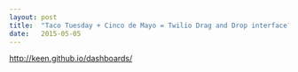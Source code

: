 ```yaml
---
layout: post
title:  "Taco Tuesday + Cinco de Mayo = Twilio Drag and Drop interface? Ok!"
date:   2015-05-05
---
```


http://keen.github.io/dashboards/
